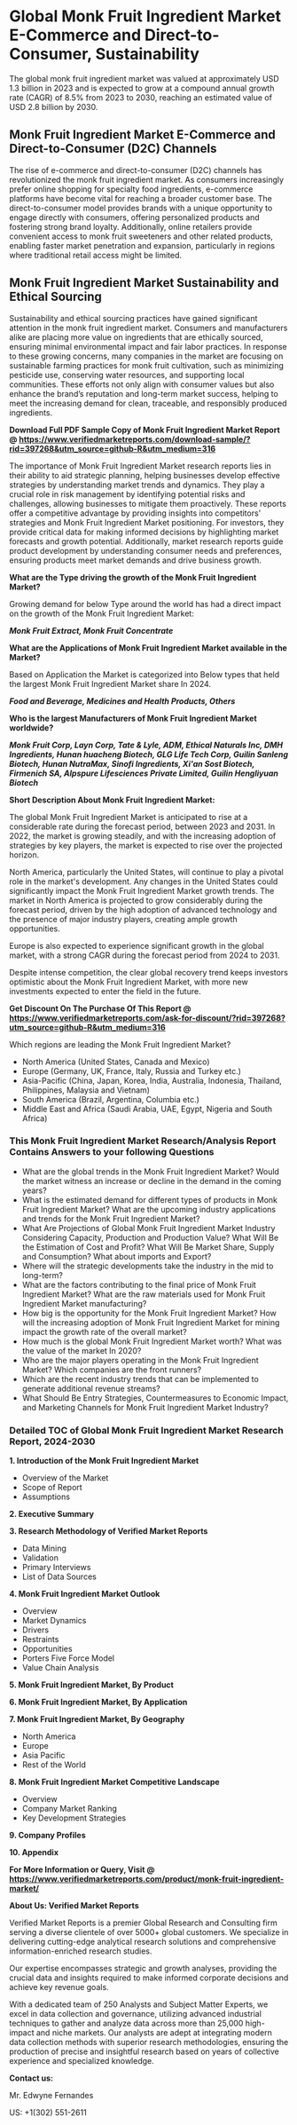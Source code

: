 <h1>Global Monk Fruit Ingredient Market E-Commerce and Direct-to-Consumer, Sustainability</h1><p class=""><p>The global monk fruit ingredient market was valued at approximately USD 1.3 billion in 2023 and is expected to grow at a compound annual growth rate (CAGR) of 8.5% from 2023 to 2030, reaching an estimated value of USD 2.8 billion by 2030.</p><h2>Monk Fruit Ingredient Market E-Commerce and Direct-to-Consumer (D2C) Channels</h2><p>The rise of e-commerce and direct-to-consumer (D2C) channels has revolutionized the monk fruit ingredient market. As consumers increasingly prefer online shopping for specialty food ingredients, e-commerce platforms have become vital for reaching a broader customer base. The direct-to-consumer model provides brands with a unique opportunity to engage directly with consumers, offering personalized products and fostering strong brand loyalty. Additionally, online retailers provide convenient access to monk fruit sweeteners and other related products, enabling faster market penetration and expansion, particularly in regions where traditional retail access might be limited.</p><h2>Monk Fruit Ingredient Market Sustainability and Ethical Sourcing</h2><p>Sustainability and ethical sourcing practices have gained significant attention in the monk fruit ingredient market. Consumers and manufacturers alike are placing more value on ingredients that are ethically sourced, ensuring minimal environmental impact and fair labor practices. In response to these growing concerns, many companies in the market are focusing on sustainable farming practices for monk fruit cultivation, such as minimizing pesticide use, conserving water resources, and supporting local communities. These efforts not only align with consumer values but also enhance the brand’s reputation and long-term market success, helping to meet the increasing demand for clean, traceable, and responsibly produced ingredients.</p></p><p class=""><strong>Download Full PDF Sample Copy of Monk Fruit Ingredient Market Report @ <a href="https://www.verifiedmarketreports.com/download-sample/?rid=397268&utm_source=github-R&utm_medium=316" target="_blank">https://www.verifiedmarketreports.com/download-sample/?rid=397268&utm_source=github-R&utm_medium=316</a></strong></p><p>The importance of&nbsp;Monk Fruit Ingredient Market research reports lies in their ability to aid strategic planning, helping businesses develop effective strategies by understanding market trends and dynamics. They play a crucial role in risk management by identifying potential risks and challenges, allowing businesses to mitigate them proactively. These reports offer a competitive advantage by providing insights into competitors' strategies and Monk Fruit Ingredient Market positioning. For investors, they provide critical data for making informed decisions by highlighting market forecasts and growth potential. Additionally, market research reports guide product development by understanding consumer needs and preferences, ensuring products meet market demands and drive business growth.</p><p><strong>What are the&nbsp;Type driving the growth of the Monk Fruit Ingredient Market?</strong></p><p id="" class="">Growing demand for below Type around the world has had a direct impact on the growth of the Monk Fruit Ingredient Market:</p><p class=""><em><strong>Monk Fruit Extract, Monk Fruit Concentrate</strong></em></p><p class=""><strong>What are the&nbsp;Applications&nbsp;of Monk Fruit Ingredient Market available in the Market?</strong></p><p id="" class="">Based on Application the Market is categorized into Below types that held the largest Monk Fruit Ingredient Market share In 2024.</p><p class=""><em><strong>Food and Beverage, Medicines and Health Products, Others</strong></em></p><p class=""><strong>Who is the largest Manufacturers of Monk Fruit Ingredient Market worldwide?</strong></p><p><em><strong>Monk Fruit Corp, Layn Corp, Tate & Lyle, ADM, Ethical Naturals Inc, DMH Ingredients, Hunan huacheng Biotech, GLG Life Tech Corp, Guilin Sanleng Biotech, Hunan NutraMax, Sinofi Ingredients, Xi'an Sost Biotech, Firmenich SA, Alpspure Lifesciences Private Limited, Guilin Hengliyuan Biotech</strong></em></p><p id="" class=""><strong>Short Description About Monk Fruit Ingredient Market:</strong></p><p>The global Monk Fruit Ingredient Market is anticipated to rise at a considerable rate during the forecast period, between 2023 and 2031. In 2022, the market is growing steadily, and with the increasing adoption of strategies by key players, the market is expected to rise over the projected horizon.</p><p>North America, particularly the United States, will continue to play a pivotal role in the market's development. Any changes in the United States could significantly impact the Monk Fruit Ingredient Market growth trends. The market in North America is projected to grow considerably during the forecast period, driven by the high adoption of advanced technology and the presence of major industry players, creating ample growth opportunities.</p><p>Europe is also expected to experience significant growth in the global market, with a strong CAGR during the forecast period from 2024 to 2031.</p><p>Despite intense competition, the clear global recovery trend keeps investors optimistic about the Monk Fruit Ingredient Market, with more new investments expected to enter the field in the future.</p><p id="" class=""><strong>Get Discount On The Purchase Of This Report @ <a href="https://www.verifiedmarketreports.com/ask-for-discount/?rid=397268?utm_source=github-R&utm_medium=316" target="_blank">https://www.verifiedmarketreports.com/ask-for-discount/?rid=397268?utm_source=github-R&utm_medium=316</a></strong></p><p class="">Which regions are leading the Monk Fruit Ingredient Market?</p><ul><li>North America (United States, Canada and Mexico)</li><li>Europe (Germany, UK, France, Italy, Russia and Turkey etc.)</li><li>Asia-Pacific (China, Japan, Korea, India, Australia, Indonesia, Thailand, Philippines, Malaysia and Vietnam)</li><li>South America (Brazil, Argentina, Columbia etc.)</li><li>Middle East and Africa (Saudi Arabia, UAE, Egypt, Nigeria and South Africa)</li></ul><h3 id="" class="">This Monk Fruit Ingredient Market Research/Analysis Report Contains Answers to your following Questions</h3><ul><li>What are the global trends in the Monk Fruit Ingredient Market? Would the market witness an increase or decline in the demand in the coming years?</li><li>What is the estimated demand for different types of products in Monk Fruit Ingredient Market? What are the upcoming industry applications and trends for the Monk Fruit Ingredient Market?</li><li>What Are Projections of Global Monk Fruit Ingredient Market Industry Considering Capacity, Production and Production Value? What Will Be the Estimation of Cost and Profit? What Will Be Market Share, Supply and Consumption? What about imports and Export?</li><li>Where will the strategic developments take the industry in the mid to long-term?</li><li>What are the factors contributing to the final price of Monk Fruit Ingredient Market? What are the raw materials used for Monk Fruit Ingredient Market manufacturing?</li><li>How big is the opportunity for the Monk Fruit Ingredient Market? How will the increasing adoption of Monk Fruit Ingredient Market for mining impact the growth rate of the overall market?</li><li>How much is the global Monk Fruit Ingredient Market worth? What was the value of the market In 2020?</li><li>Who are the major players operating in the Monk Fruit Ingredient Market? Which companies are the front runners?</li><li>Which are the recent industry trends that can be implemented to generate additional revenue streams?</li><li>What Should Be Entry Strategies, Countermeasures to Economic Impact, and Marketing Channels for Monk Fruit Ingredient Market Industry?</li></ul><h3 id="" class="">Detailed TOC of Global Monk Fruit Ingredient Market Research Report, 2024-2030</h3><p id="" class=""><strong>1. Introduction of the Monk Fruit Ingredient Market</strong></p><ul><li>Overview of the Market</li><li>Scope of Report</li><li>Assumptions</li></ul><p id="" class=""><strong>2. Executive Summary</strong></p><p id="" class=""><strong>3. Research Methodology of Verified Market Reports</strong></p><ul><li>Data Mining</li><li>Validation</li><li>Primary Interviews</li><li>List of Data Sources</li></ul><p id="" class=""><strong>4. Monk Fruit Ingredient Market Outlook</strong></p><ul><li>Overview</li><li>Market Dynamics</li><li>Drivers</li><li>Restraints</li><li>Opportunities</li><li>Porters Five Force Model</li><li>Value Chain Analysis</li></ul><p id="" class=""><strong>5. Monk Fruit Ingredient Market, By Product</strong></p><p id="" class=""><strong>6. Monk Fruit Ingredient Market, By Application</strong></p><p id="" class=""><strong>7. Monk Fruit Ingredient Market, By Geography</strong></p><ul><li>North America</li><li>Europe</li><li>Asia Pacific</li><li>Rest of the World</li></ul><p id="" class=""><strong>8. Monk Fruit Ingredient Market Competitive Landscape</strong></p><ul><li>Overview</li><li>Company Market Ranking</li><li>Key Development Strategies</li></ul><p id="" class=""><strong>9. Company Profiles</strong></p><p id="" class=""><strong>10. Appendix</strong></p><p id="" class=""><strong>For More Information or Query, Visit @ <a href="https://www.verifiedmarketreports.com/product/monk-fruit-ingredient-market/" target="_blank">https://www.verifiedmarketreports.com/product/monk-fruit-ingredient-market/</a></strong></p><p id="" class=""><strong>About Us: Verified Market Reports</strong></p><p id="" class="">Verified Market Reports is a premier Global Research and Consulting firm serving a diverse clientele of over 5000+ global customers. We specialize in delivering cutting-edge analytical research solutions and comprehensive information-enriched research studies.</p><p id="" class="">Our expertise encompasses strategic and growth analyses, providing the crucial data and insights required to make informed corporate decisions and achieve key revenue goals.</p><p id="" class="">With a dedicated team of 250 Analysts and Subject Matter Experts, we excel in data collection and governance, utilizing advanced industrial techniques to gather and analyze data across more than 25,000 high-impact and niche markets. Our analysts are adept at integrating modern data collection methods with superior research methodologies, ensuring the production of precise and insightful research based on years of collective experience and specialized knowledge.</p><p id="" class=""><strong>Contact us:</strong></p><p id="" class="">Mr. Edwyne Fernandes</p><p id="" class="">US: +1(302) 551-2611</p>
